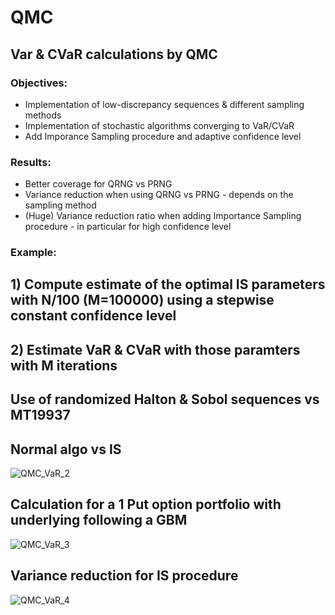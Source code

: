 # QMC

## Var & CVaR calculations by QMC

### Objectives: 
- Implementation of low-discrepancy sequences & different sampling methods
- Implementation of stochastic algorithms converging to VaR/CVaR
- Add Imporance Sampling procedure and adaptive confidence level

### Results:
- Better coverage for QRNG vs PRNG
- Variance reduction when using QRNG vs PRNG - depends on the sampling method
- (Huge) Variance reduction ratio when adding Importance Sampling procedure - in particular for high confidence level

### Example:

## 1) Compute estimate of the optimal IS parameters with N/100 (M=100000) using a stepwise constant confidence level
## 2) Estimate VaR & CVaR with those paramters with M iterations

## Use of randomized Halton & Sobol sequences vs MT19937
##
## Normal algo vs IS 

![QMC_VaR_2](https://user-images.githubusercontent.com/56386159/150958118-9ef0bee0-123c-4cde-81df-2d491d2a8a46.PNG)

## Calculation for a 1 Put option portfolio with underlying following a GBM

![QMC_VaR_3](https://user-images.githubusercontent.com/56386159/150955969-1aaf15e6-ce89-450e-84da-17f4557202ee.PNG)

## Variance reduction for IS procedure

![QMC_VaR_4](https://user-images.githubusercontent.com/56386159/150955987-9eacbcba-af3c-4c61-9538-2f87f913871f.PNG)
